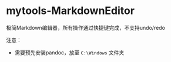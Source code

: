 # mytools-MarkdownEditor

极简Markdown编辑器，所有操作通过快捷键完成，不支持undo/redo

注意：
* 需要预先安装pandoc，放至 `C:\Windows` 文件夹

